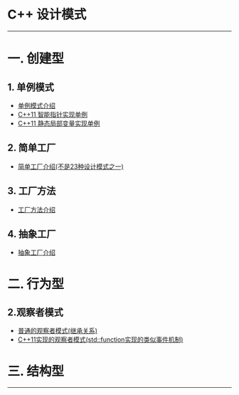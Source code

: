 # C++ 设计模式
---
# 一. 创建型  
## 1. 单例模式
* [单例模式介绍](https://blog.csdn.net/wangdamingll/article/details/120555777)      
* [C++11 智能指针实现单例](https://github.com/wangdamingll/JobLearn/blob/master/interview/2019/code/Singleton1.cpp)
* [C++11 静态局部变量实现单例](https://github.com/wangdamingll/JobLearn/blob/master/interview/2019/code/Singleton2.cpp)  

## 2. 简单工厂   
* [简单工厂介绍(不是23种设计模式之一)]()    

## 3. 工厂方法     
* [工厂方法介绍]()    

## 4. 抽象工厂       
* [抽象工厂介绍]()    

# 二. 行为型    
## 2.观察者模式
* [普通的观察者模式(继承关系)](https://blog.csdn.net/wangdamingll/article/details/104658531)
* [C++11实现的观察者模式(std::function实现的类似事件机制)](https://blog.csdn.net/wangdamingll/article/details/104658531)  

# 三. 结构型  

---